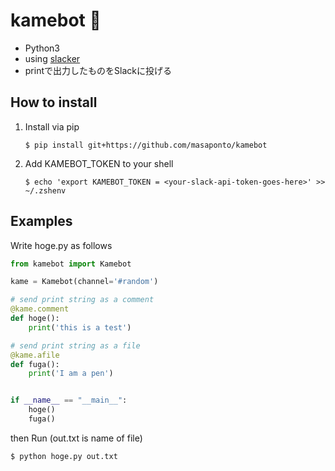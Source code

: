 # kamebot :turtle:
- Python3
- using [slacker](https://github.com/os/slacker)
- printで出力したものをSlackに投げる 



## How to install 
1. Install via pip  
   ```
   $ pip install git+https://github.com/masaponto/kamebot  
   ```
2. Add KAMEBOT_TOKEN to your shell  
   ```
   $ echo 'export KAMEBOT_TOKEN = <your-slack-api-token-goes-here>' >> ~/.zshenv
   ```

## Examples

Write hoge.py as follows

```python
from kamebot import Kamebot

kame = Kamebot(channel='#random')

# send print string as a comment
@kame.comment
def hoge():
    print('this is a test')

# send print string as a file
@kame.afile
def fuga():
    print('I am a pen')


if __name__ == "__main__":
    hoge()
    fuga()
```

then Run (out.txt is name of file)
```
$ python hoge.py out.txt
```
